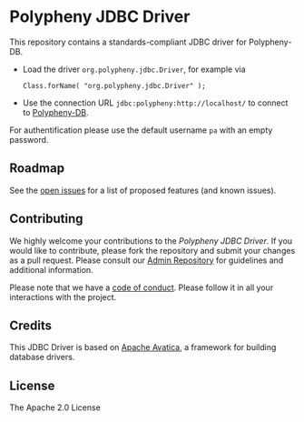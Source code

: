 # Polypheny JDBC Driver

This repository contains a standards-compliant JDBC driver for Polypheny-DB.

- Load the driver `org.polypheny.jdbc.Driver`, for example via 
  ```
  Class.forName( "org.polypheny.jdbc.Driver" );
  ```
- Use the connection URL `jdbc:polypheny:http://localhost/` to connect to [Polypheny-DB](https://github.com/polypheny/Polypheny-DB).

For authentification please use the default username `pa` with an empty password.


## Roadmap ##
See the [open issues](https://github.com/polypheny/Polypheny-JDBC-Driver/issues) for a list of proposed features (and known issues).


## Contributing ##
We highly welcome your contributions to the _Polypheny JDBC Driver_. If you would like to contribute, please fork the repository and submit your changes as a pull request. Please consult our [Admin Repository](https://github.com/polypheny/Admin) for guidelines and additional information.

Please note that we have a [code of conduct](https://github.com/polypheny/Admin/blob/master/CODE_OF_CONDUCT.md). Please follow it in all your interactions with the project. 


## Credits ##
This JDBC Driver is based on [Apache Avatica](https://calcite.apache.org/avatica/), a framework for building database drivers. 


## License ##
The Apache 2.0 License
